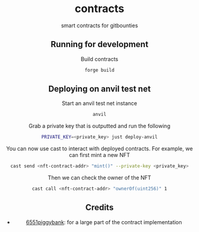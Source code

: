 <div align="center">

# contracts

smart contracts for gitbounties

<div>

## Running for development

Build contracts
```sh
forge build
```

## Deploying on anvil test net

Start an anvil test net instance
```sh
anvil
```

Grab a private key that is outputted and run the following
```sh
PRIVATE_KEY=<private_key> just deploy-anvil
```

You can now use cast to interact with deployed contracts. For example, we can first mint a new NFT
```sh
cast send <nft-contract-addr> "mint()" --private-key <private_key>
```

Then we can check the owner of the NFT
```sh
cast call <nft-contract-addr> "ownerOf(uint256)" 1
```

## Credits

- [6551piggybank](https://github.com/nnnnicholas/6551piggybank): for a large part of the contract implementation

